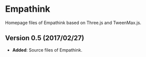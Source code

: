 # Empathink
Homepage files  of Empathink based on Three.js and TweenMax.js.

## Version 0.5 (2017/02/27)
- **Added**: Source files of Empathink.